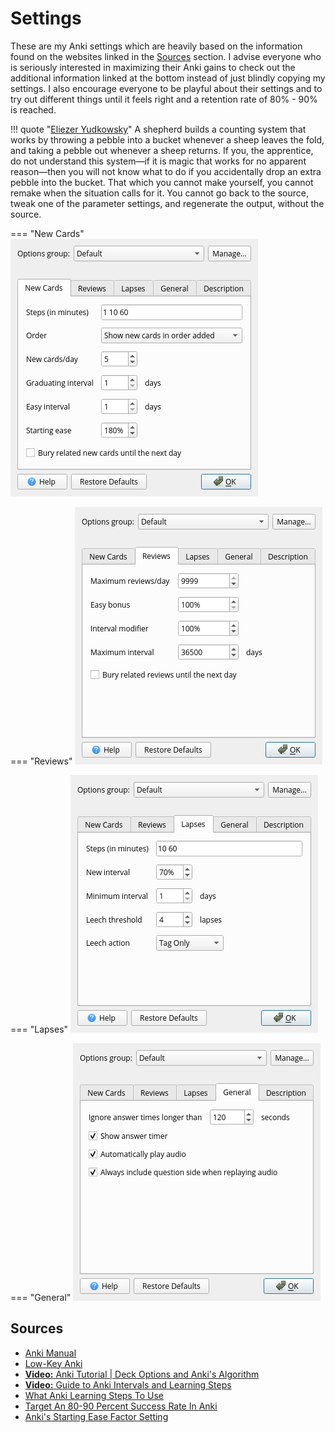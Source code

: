 # Settings
These are my Anki settings which are heavily based on the information found on the websites linked in the [Sources](#sources) section. I advise everyone who is seriously interested in maximizing their Anki gains to check out the additional information linked at the bottom instead of just blindly copying my settings. I also encourage everyone to be playful about their settings and to try out different things until it feels right and a retention rate of 80% - 90% is reached.

!!! quote "[Eliezer Yudkowsky](https://www.lesswrong.com/posts/fg9fXrHpeaDD6pEPL/truly-part-of-you)"
    A shepherd builds a counting system that works by throwing a pebble into a bucket whenever a sheep leaves the fold, and taking a pebble out whenever a sheep returns. If you, the apprentice, do not understand this system—if it is magic that works for no apparent reason—then you will not know what to do if you accidentally drop an extra pebble into the bucket. That which you cannot make yourself, you cannot remake when the situation calls for it. You cannot go back to the source, tweak one of the parameter settings, and regenerate the output, without the source.


=== "New Cards"
    ![Anki New Cards](images/anki_new_cards.png)

=== "Reviews"
    ![Anki Reviews](images/anki_reviews.png)

=== "Lapses"
    ![Anki Lapses](images/anki_lapses.png)

=== "General"
    ![Anki General](images/anki_general.png)

## Sources
* [Anki Manual](https://docs.ankiweb.net/)
* [Low-Key Anki](https://massimmersionapproach.com/table-of-contents/anki/)
* [**Video:** Anki Tutorial | Deck Options and Anki's Algorithm](https://www.youtube.com/watch?v=lz60qTP2Gx0)
* [**Video:** Guide to Anki Intervals and Learning Steps](https://www.youtube.com/watch?v=1XaJjbCSXT0)
* [What Anki Learning Steps To Use](https://eshapard.github.io/anki/what-anki-learning-steps-to-use.html)
* [Target An 80-90 Percent Success Rate In Anki](https://eshapard.github.io/anki/target-an-80-90-percent-success-rate-in-anki.html)
* [Anki's Starting Ease Factor Setting](https://eshapard.github.io/anki/ankis-initial-ease-factor-setting.html)
